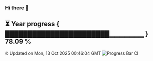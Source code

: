 ### Hi there 👋
⏳ Year progress { ███████████████████████▁▁▁▁▁▁▁ } 78.09 %
---
⏰ Updated on Mon, 13 Oct 2025 00:46:04 GMT
![Progress Bar CI](https://github.com/Moyi321/Moyi321/workflows/Progress%20Bar%20CI/badge.svg)
